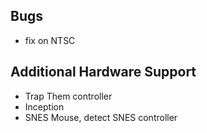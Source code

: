 ## Bugs

- fix on NTSC

## Additional Hardware Support

- Trap Them controller
- Inception
- SNES Mouse, detect SNES controller
